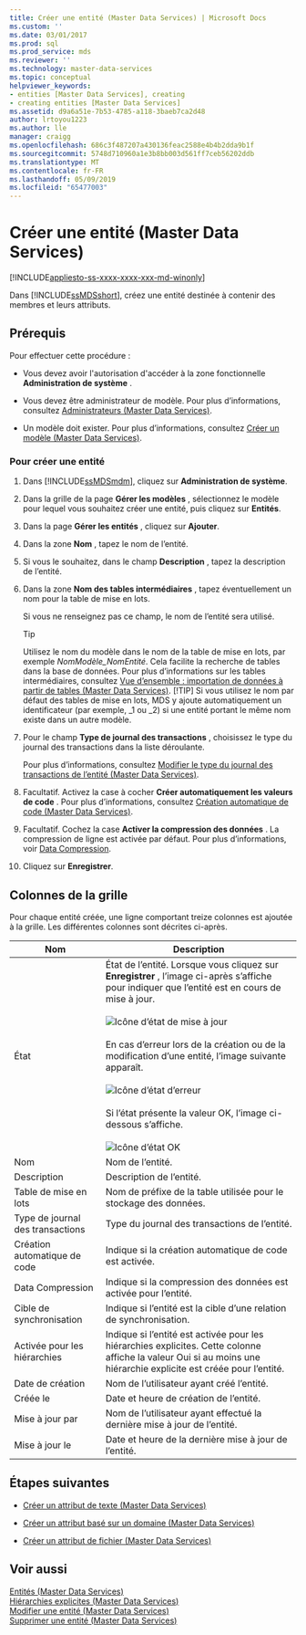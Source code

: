 ```yaml
---
title: Créer une entité (Master Data Services) | Microsoft Docs
ms.custom: ''
ms.date: 03/01/2017
ms.prod: sql
ms.prod_service: mds
ms.reviewer: ''
ms.technology: master-data-services
ms.topic: conceptual
helpviewer_keywords:
- entities [Master Data Services], creating
- creating entities [Master Data Services]
ms.assetid: d9a6a51e-7b53-4785-a118-3baeb7ca2d48
author: lrtoyou1223
ms.author: lle
manager: craigg
ms.openlocfilehash: 686c3f487207a430136feac2588e4b4b2dda9b1f
ms.sourcegitcommit: 5748d710960a1e3b8bb003d561ff7ceb56202ddb
ms.translationtype: MT
ms.contentlocale: fr-FR
ms.lasthandoff: 05/09/2019
ms.locfileid: "65477003"
---
```

# <a name="create-an-entity-master-data-services"></a>Créer une entité (Master Data Services)

[!INCLUDE[appliesto-ss-xxxx-xxxx-xxx-md-winonly](../includes/appliesto-ss-xxxx-xxxx-xxx-md-winonly.md)]

  Dans [!INCLUDE[ssMDSshort](../includes/ssmdsshort-md.md)], créez une entité destinée à contenir des membres et leurs attributs.  
  
## <a name="prerequisites"></a>Prérequis  
 Pour effectuer cette procédure :  
  
-   Vous devez avoir l'autorisation d'accéder à la zone fonctionnelle **Administration de système** .  
  
-   Vous devez être administrateur de modèle. Pour plus d’informations, consultez [Administrateurs &#40;Master Data Services&#41;](../master-data-services/administrators-master-data-services.md).  
  
-   Un modèle doit exister. Pour plus d’informations, consultez [Créer un modèle &#40;Master Data Services&#41;](../master-data-services/create-a-model-master-data-services.md).  
  
### <a name="to-create-an-entity"></a>Pour créer une entité  
  
1.  Dans [!INCLUDE[ssMDSmdm](../includes/ssmdsmdm-md.md)], cliquez sur **Administration de système**.  
  
2.  Dans la grille de la page **Gérer les modèles** , sélectionnez le modèle pour lequel vous souhaitez créer une entité, puis cliquez sur **Entités**.  
  
3.  Dans la page **Gérer les entités** , cliquez sur **Ajouter**.  
  
4.  Dans la zone **Nom** , tapez le nom de l’entité.  
  
5.  Si vous le souhaitez, dans le champ **Description** , tapez la description de l’entité.  
  
6.  Dans la zone **Nom des tables intermédiaires** , tapez éventuellement un nom pour la table de mise en lots.  
  
     Si vous ne renseignez pas ce champ, le nom de l’entité sera utilisé.  
  
    > [!TIP]  
    >  Utilisez le nom du modèle dans le nom de la table de mise en lots, par exemple *NomModèle_NomEntité*. Cela facilite la recherche de tables dans la base de données. Pour plus d’informations sur les tables intermédiaires, consultez [Vue d’ensemble : importation de données à partir de tables &#40;Master Data Services&#41;](../master-data-services/overview-importing-data-from-tables-master-data-services.md).
    > [!TIP]
    > Si vous utilisez le nom par défaut des tables de mise en lots, MDS y ajoute automatiquement un identificateur (par exemple, _1 ou _2) si une entité portant le même nom existe dans un autre modèle.
  
7.  Pour le champ **Type de journal des transactions** , choisissez le type du journal des transactions dans la liste déroulante.  
  
     Pour plus d’informations, consultez [Modifier le type du journal des transactions de l’entité &#40;Master Data Services&#41;](../master-data-services/change-the-entity-transaction-log-type-master-data-services.md).  
  
8.  Facultatif. Activez la case à cocher **Créer automatiquement les valeurs de code** . Pour plus d’informations, consultez [Création automatique de code &#40;Master Data Services&#41;](../master-data-services/automatic-code-creation-master-data-services.md).  
  
9. Facultatif. Cochez la case **Activer la compression des données** . La compression de ligne est activée par défaut. Pour plus d’informations, voir [Data Compression](../relational-databases/data-compression/data-compression.md).  
  
10. Cliquez sur **Enregistrer**.  
  
## <a name="grid-columns"></a>Colonnes de la grille  
 Pour chaque entité créée, une ligne comportant treize colonnes est ajoutée à la grille. Les différentes colonnes sont décrites ci-après.  
  
|Nom|Description|  
|----------|-----------------|  
|État|État de l’entité. Lorsque vous cliquez sur **Enregistrer** , l’image ci-après s’affiche pour indiquer que l’entité est en cours de mise à jour.<br /><br /> ![Icône d’état de mise à jour](../master-data-services/media/mds-statusicon-updating.png "Icône d’état de mise à jour")<br /><br /> En cas d’erreur lors de la création ou de la modification d’une entité, l’image suivante apparaît.<br /><br /> ![Icône d’état d’erreur](../master-data-services/media/mds-statusicon-error.png "Icône d’état d’erreur")<br /><br /> Si l’état présente la valeur OK, l’image ci-dessous s’affiche.<br /><br /> ![Icône d’état OK](../master-data-services/media/mds-statusicon-ok.png "Icône d’état OK")|  
|Nom|Nom de l’entité.|  
|Description|Description de l’entité.|  
|Table de mise en lots|Nom de préfixe de la table utilisée pour le stockage des données.|  
|Type de journal des transactions|Type du journal des transactions de l’entité.|  
|Création automatique de code|Indique si la création automatique de code est activée.|  
|Data Compression|Indique si la compression des données est activée pour l’entité.|  
|Cible de synchronisation|Indique si l’entité est la cible d’une relation de synchronisation.|  
|Activée pour les hiérarchies|Indique si l’entité est activée pour les hiérarchies explicites. Cette colonne affiche la valeur Oui si au moins une hiérarchie explicite est créée pour l’entité.|  
|Date de création|Nom de l’utilisateur ayant créé l’entité.|  
|Créée le|Date et heure de création de l’entité.|  
|Mise à jour par|Nom de l’utilisateur ayant effectué la dernière mise à jour de l’entité.|  
|Mise à jour le|Date et heure de la dernière mise à jour de l’entité.|  
  
## <a name="next-steps"></a>Étapes suivantes  
  
-   [Créer un attribut de texte &#40;Master Data Services&#41;](../master-data-services/create-a-text-attribute-master-data-services.md)  
  
-   [Créer un attribut basé sur un domaine &#40;Master Data Services&#41;](../master-data-services/create-a-domain-based-attribute-master-data-services.md)  
  
-   [Créer un attribut de fichier &#40;Master Data Services&#41;](../master-data-services/create-a-file-attribute-master-data-services.md)  
  
## <a name="see-also"></a>Voir aussi  
 [Entités &#40;Master Data Services&#41;](../master-data-services/entities-master-data-services.md)   
 [Hiérarchies explicites &#40;Master Data Services&#41;](../master-data-services/explicit-hierarchies-master-data-services.md)   
 [Modifier une entité &#40;Master Data Services&#41;](../master-data-services/edit-an-entity-master-data-services.md)   
 [Supprimer une entité &#40;Master Data Services&#41;](../master-data-services/delete-an-entity-master-data-services.md)  
  
  
